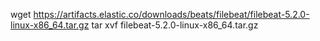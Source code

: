 wget https://artifacts.elastic.co/downloads/beats/filebeat/filebeat-5.2.0-linux-x86_64.tar.gz
tar xvf filebeat-5.2.0-linux-x86_64.tar.gz
